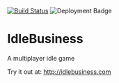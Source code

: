 [![Build Status](https://dev.azure.com/wethegreenpeople0040/IdleBusiness/_apis/build/status/wethegreenpeople.IdleBusiness?branchName=master)](https://dev.azure.com/wethegreenpeople0040/IdleBusiness/_build/latest?definitionId=9&branchName=master)
![Deployment Badge](https://vsrm.dev.azure.com/wethegreenpeople0040/_apis/public/Release/badge/bb7509a9-68a0-4606-81e7-294cbc865785/4/4)


# IdleBusiness
A multiplayer idle game

Try it out at: http://idlebusiness.com

